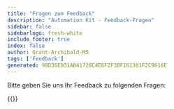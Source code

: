 ```yaml
---
title: "Fragen zum Feedback"
description: "Automation Kit - Feedback-Fragen"
sidebar: false
sidebarlogo: fresh-white
include_footer: true
index: false
author: Grant-Archibald-MS
tags: ['Feedback']
generated: 90D36E031AB41728C4E6F2F3BF161301F2C9616E
---
```


Bitte geben Sie uns Ihr Feedback zu folgenden Fragen:

{{<questions name="/content/de/feedback.json" completed="Vielen Dank für das Ausfüllen der Fragen" showNavigationButtons="false" locale="de">}}
